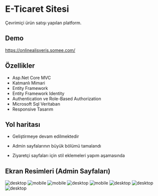 
# E-Ticaret Sitesi

Çevrimiçi ürün satışı yapılan platform.


## Demo

https://onlinealisveris.somee.com/

  
## Özellikler

- Asp.Net Core MVC
- Katmanlı Mimari
- Entity Framework
- Entity Framework Identity
- Authentication ve Role-Based Authorization
- Microsoft Sql Veritaban
- Responsive Tasarım

  
## Yol haritası

- Geliştirmeye devam edilmektedir

- Admin sayfalarının büyük bölümü tamalandı

- Ziyaretçi sayfaları için stil eklemeleri yapım aşamasında

## Ekran Resimleri (Admin Sayfaları)

![desktop](https://github.com/GurhanBatmaca/OnlineShop/blob/main/Screenshots/admin-pages/screenshot-1.png)
![mobile](https://github.com/GurhanBatmaca/OnlineShop/blob/main/Screenshots/admin-pages/screenshot-2.png)
![mobile](https://github.com/GurhanBatmaca/OnlineShop/blob/main/Screenshots/admin-pages/screenshot-3.png)
![desktop](https://github.com/GurhanBatmaca/OnlineShop/blob/main/Screenshots/admin-pages/screenshot-4.png)
![mobile](https://github.com/GurhanBatmaca/OnlineShop/blob/main/Screenshots/admin-pages/screenshot-5.png)
![desktop](https://github.com/GurhanBatmaca/OnlineShop/blob/main/Screenshots/admin-pages/screenshot-6.png)
![desktop](https://github.com/GurhanBatmaca/OnlineShop/blob/main/Screenshots/admin-pages/screenshot-7.png)
![desktop](https://github.com/GurhanBatmaca/OnlineShop/blob/main/Screenshots/admin-pages/screenshot-9.png)

  
